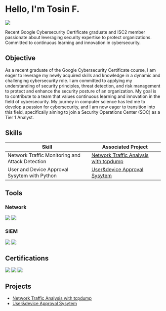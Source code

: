 # Hello, I'm Tosin F.
<a href="https://www.linkedin.com/in/tosin-falarunu"><img src="https://img.shields.io/badge/-LinkedIn-0072b1?&style=for-the-badge&logo=linkedin&logoColor=white" /></a>


Recent Google Cybersecurity Certificate graduate and ISC2 member passionate about leveraging security expertise to protect organizations. Committed to continuous learning and innovation in cybersecurity.

## Objective
As a recent graduate of the Google Cybersecurity Certificate course, I am eager to leverage my newly acquired skills and knowledge in a dynamic and challenging cybersecurity role. I am committed to applying my understanding of security principles, threat detection, and risk management to protect and enhance the security posture of an organization. My goal is to contribute to a team that values continuous learning and innovation in the field of cybersecurity.
My journey in computer science has led me to develop a passion for cybersecurity, and I am now eager to transition into this field, specifically aiming to join a Security Operations Center (SOC) as a Tier 1 Analyst.

## Skills


| Skill                                         | Associated Project         |
|-----------------------------------------------|----------------------------|
| Network Traffic Monitoring and Attack Detection | <a href="https://github.com/Fatos94/Network-Traffic-Analysis-with-tcpdump.">Network Traffic Analysis with tcpdump</a>|
| User and Device Approval Sysytem with Python    | <a href="https://github.com/Fatos94/UserDeviceApprovalPy">User&device Approval Sysytem</a>|


## Tools
### Network
<div>
    <img src="https://img.shields.io/badge/-Wireshark-1679A7?&style=for-the-badge&logo=Wireshark&logoColor=white" />
  <img src="https://img.shields.io/badge/-Suricata-EF3B2D?style=for-the-badge&logo=Suricata&logoColor=white" />

</div>

### SIEM
<div>
    <img src="https://img.shields.io/badge/-Google_Chronicle-4285F4?style=for-the-badge&logo=Google&logoColor=white" />
    <img src="https://img.shields.io/badge/-Splunk-000000?&style=for-the-badge&logo=Splunk&logoColor=white" />
</div>

## Certifications
<div>
<img src="https://img.shields.io/badge/-Google_Cybersecurity_Certificate-4285F4?style=for-the-badge&logo=Google&logoColor=white" />
<img src="https://img.shields.io/badge/-ISC2_CC_Certification-00AAFF?style=for-the-badge&logo=ISC2&logoColor=white" />
<img src="https://img.shields.io/badge/-Cybersecurity_Awareness-0A66C2?style=for-the-badge&logo=LinkedIn&logoColor=white" />

</div>

## Projects
- <a href="https://github.com/Fatos94/Network-Traffic-Analysis-with-tcpdump.">Network Traffic Analysis with tcpdump</a>
- <a href="https://github.com/Fatos94/UserDeviceApprovalPy">User&device Approval Sysytem</a>
